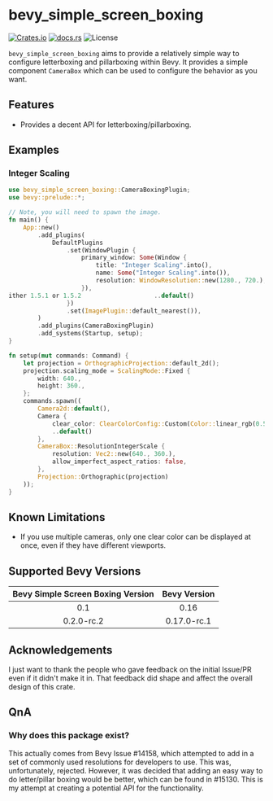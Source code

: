 # bevy_simple_screen_boxing
[![Crates.io](https://img.shields.io/crates/v/bevy_simple_screen_boxing)](https://crates.io/crates/bevy_simple_screen_boxing)
[![docs.rs](https://docs.rs/bevy_simple_screen_boxing/badge.svg)](https://docs.rs/bevy_simple_screen_boxing/)
![License](https://img.shields.io/crates/l/bevy_simple_screen_boxing)

`bevy_simple_screen_boxing` aims to provide a relatively simple way to configure letterboxing and pillarboxing within Bevy.
It provides a simple component `CameraBox` which can be used to configure the behavior as you want.

## Features
- Provides a decent API for letterboxing/pillarboxing.

## Examples
### Integer Scaling
```rust
use bevy_simple_screen_boxing::CameraBoxingPlugin;
use bevy::prelude::*;

// Note, you will need to spawn the image.
fn main() {
    App::new()
        .add_plugins(
            DefaultPlugins
                .set(WindowPlugin {
                    primary_window: Some(Window {
                        title: "Integer Scaling".into(),
                        name: Some("Integer Scaling".into()),
                        resolution: WindowResolution::new(1280., 720.),
                    }),
ither 1.5.1 or 1.5.2                    ..default()
                })
                .set(ImagePlugin::default_nearest()),
        )
        .add_plugins(CameraBoxingPlugin)
        .add_systems(Startup, setup);
}

fn setup(mut commands: Command) {
    let projection = OrthographicProjection::default_2d();
    projection.scaling_mode = ScalingMode::Fixed {
        width: 640.,
        height: 360.,
    };
    commands.spawn((
        Camera2d::default(),
        Camera {
            clear_color: ClearColorConfig::Custom(Color::linear_rgb(0.5, 0.5, 0.9)),
            ..default()
        },
        CameraBox::ResolutionIntegerScale {
            resolution: Vec2::new(640., 360.),
            allow_imperfect_aspect_ratios: false,
        },
        Projection::Orthographic(projection)
    ));
}
```

## Known Limitations
- If you use multiple cameras, only one clear color can be displayed at once, even if they have different viewports.

## Supported Bevy Versions
| Bevy Simple Screen Boxing Version | Bevy Version |
|:---------------------------------:|:------------:|
|                0.1                |     0.16     |
|            0.2.0-rc.2             | 0.17.0-rc.1  |

## Acknowledgements  
I just want to thank the people who gave feedback on the initial Issue/PR even if it didn't make it in. That feedback
did shape and affect the overall design of this crate.

## QnA
### Why does this package exist?  
This actually comes from Bevy Issue #14158, which attempted to add in a set of commonly used resolutions for developers
to use. This was, unfortunately, rejected. However, it was decided that adding an easy way to do letter/pillar boxing
would be better, which can be found in #15130. This is my attempt at creating a potential API for the functionality.
